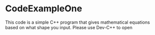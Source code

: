 # CodeExampleOne
This code is a simple C++ program that gives mathematical equations based on what shape you input. Please use Dev-C++ to open

